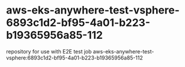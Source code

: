 # aws-eks-anywhere-test-vsphere-6893c1d2-bf95-4a01-b223-b19365956a85-112
repository for use with E2E test job aws-eks-anywhere-test-vsphere:6893c1d2-bf95-4a01-b223-b19365956a85-112
